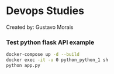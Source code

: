 # Devops Studies

Created by: Gustavo Morais

### Test python flask API example
```sh
docker-compose up -d --build
docker exec -it -u 0 python_python_1 sh
python app.py
```

